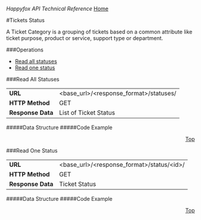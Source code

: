 *Happyfox API Technical Reference* [Home](https://github.com/reachvijay/HappyAPI/blob/master/README.md)

#Tickets Status

A Ticket Category is a grouping of tickets based on a common attribute like ticket purpose, product or service, support type or department.

<div id="operations"></div>
###Operations

* [Read all statuses](#read-all-statuses)
* [Read one status](#read-one-status)

###Read All Statuses

<table><tr>
			<td>
				<b>URL</b>
			</td>
			<td>
				&lt;base_url&gt;/&lt;response_format&gt;/statuses/
			</td>
		</tr>
		<tr>
			<td>
				<b>HTTP Method</b>
			</td>
			<td>
				GET
			</td>
		</tr>
		<tr>
			<td>
				<b>Response Data</b>
			</td>
			<td>
				List of Ticket
				Status
			</td>
		</tr>
	</table>

#####Data Structure
#####Code Example
<p align="right"><a href="#operations">Top</a></p>
###Read One Status

<table><tr>
			<td>
				<b>URL</b>
			</td>
			<td>
				&lt;base_url&gt;/&lt;response_format&gt;/status/&lt;id&gt;/
			</td>
		</tr>
		<tr>
			<td>
				<b>HTTP Method</b>
			</td>
			<td>
				GET
			</td>
		</tr>
		<tr>
			<td>
				<b>Response Data</b>
			</td>
			<td>
				Ticket
				Status
			</td>
		</tr>
	</table>

#####Data Structure
#####Code Example

<p align="right"><a href="#operations">Top</a></p>